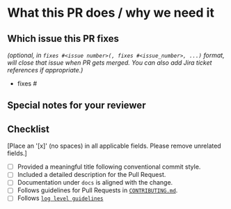 # What this PR does / why we need it

## Which issue this PR fixes

*(optional, in `fixes #<issue number>(, fixes #<issue_number>, ...)` format, will close that issue when PR gets merged. You can also add Jira ticket references if appropriate.)*

- fixes #

## Special notes for your reviewer

## Checklist

[Place an '[x]' (no spaces) in all applicable fields. Please remove unrelated fields.]

- [ ] Provided a meaningful title following conventional commit style.
- [ ] Included a detailed description for the Pull Request.
- [ ] Documentation under `docs` is aligned with the change.
- [ ] Follows guidelines for Pull Requests in [`CONTRIBUTING.md`](../CONTRIBUTING.md).
- [ ] Follows [`log level guidelines`](https://newrelic.atlassian.net/wiki/spaces/INST/pages/3041230849/New+Relic+Agent+Control+Style+Guide+WIP#Log-level-decision-making-table)
